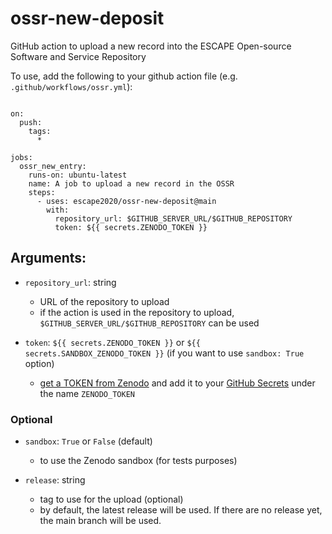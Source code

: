 # ossr-new-deposit

GitHub action to upload a new record into the ESCAPE Open-source Software and Service Repository

To use, add the following to your github action file (e.g. `.github/workflows/ossr.yml`):

```

on:
  push:
    tags:
      *

jobs:
  ossr_new_entry:
    runs-on: ubuntu-latest
    name: A job to upload a new record in the OSSR
    steps:
      - uses: escape2020/ossr-new-deposit@main
        with:
          repository_url: $GITHUB_SERVER_URL/$GITHUB_REPOSITORY
          token: ${{ secrets.ZENODO_TOKEN }}
```

## Arguments:
- `repository_url`: string
  - URL of the repository to upload
  - if the action is used in the repository to upload, `$GITHUB_SERVER_URL/$GITHUB_REPOSITORY` can be used
  
- `token`: `${{ secrets.ZENODO_TOKEN }}` or `${{ secrets.SANDBOX_ZENODO_TOKEN }}` (if you want to use `sandbox: True` option)
  - [get a TOKEN from Zenodo](https://zenodo.org/account/settings/applications/tokens/new/) and add it to your [GitHub Secrets](https://docs.github.com/en/actions/reference/encrypted-secrets) under the name `ZENODO_TOKEN`

### Optional
- `sandbox`: `True` or `False` (default)
  - to use the Zenodo sandbox (for tests purposes)

- `release`: string
  - tag to use for the upload (optional)
  - by default, the latest release will be used. If there are no release yet, the main branch will be used.
